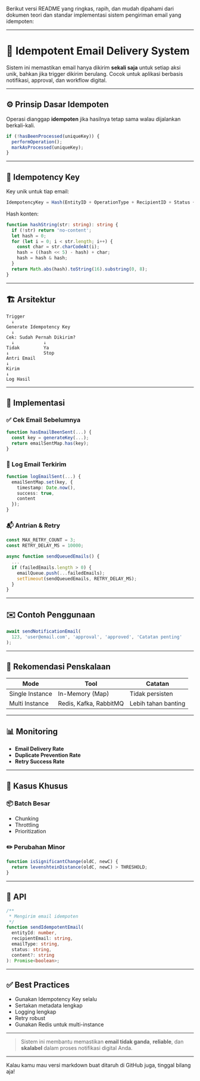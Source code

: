 Berikut versi README yang ringkas, rapih, dan mudah dipahami dari dokumen teori dan standar implementasi sistem pengiriman email yang idempoten:

---

# 📧 Idempotent Email Delivery System

Sistem ini memastikan email hanya dikirim **sekali saja** untuk setiap aksi unik, bahkan jika trigger dikirim berulang. Cocok untuk aplikasi berbasis notifikasi, approval, dan workflow digital.

---

## ⚙️ Prinsip Dasar Idempoten
Operasi dianggap **idempoten** jika hasilnya tetap sama walau dijalankan berkali-kali.

```ts
if (!hasBeenProcessed(uniqueKey)) {
  performOperation();
  markAsProcessed(uniqueKey);
}
```

---

## 🧩 Idempotency Key

Key unik untuk tiap email:

```ts
IdempotencyKey = Hash(EntityID + OperationType + RecipientID + Status + ContentHash)
```

Hash konten:

```ts
function hashString(str: string): string {
  if (!str) return 'no-content';
  let hash = 0;
  for (let i = 0; i < str.length; i++) {
    const char = str.charCodeAt(i);
    hash = ((hash << 5) - hash) + char;
    hash = hash & hash;
  }
  return Math.abs(hash).toString(16).substring(0, 8);
}
```

---

## 🏗️ Arsitektur

```text
Trigger 
  ↓ 
Generate Idempotency Key 
  ↓ 
Cek: Sudah Pernah Dikirim? 
  ↓           ↓
Tidak         Ya
↓             Stop
Antri Email
↓
Kirim
↓
Log Hasil
```

---

## 🧪 Implementasi

### ✅ Cek Email Sebelumnya

```ts
function hasEmailBeenSent(...) {
  const key = generateKey(...);
  return emailSentMap.has(key);
}
```

### 📝 Log Email Terkirim

```ts
function logEmailSent(...) {
  emailSentMap.set(key, {
    timestamp: Date.now(),
    success: true,
    content
  });
}
```

### 📬 Antrian & Retry

```ts
const MAX_RETRY_COUNT = 3;
const RETRY_DELAY_MS = 10000;

async function sendQueuedEmails() {
  ...
  if (failedEmails.length > 0) {
    emailQueue.push(...failedEmails);
    setTimeout(sendQueuedEmails, RETRY_DELAY_MS);
  }
}
```

---

## ✉️ Contoh Penggunaan

```ts
await sendNotificationEmail(
  123, 'user@email.com', 'approval', 'approved', 'Catatan penting'
);
```

---

## 🚀 Rekomendasi Penskalaan

| Mode | Tool | Catatan |
|------|------|---------|
| Single Instance | In-Memory (Map) | Tidak persisten |
| Multi Instance | Redis, Kafka, RabbitMQ | Lebih tahan banting |

---

## 📊 Monitoring

- **Email Delivery Rate**
- **Duplicate Prevention Rate**
- **Retry Success Rate**

---

## 🔁 Kasus Khusus

### 📦 Batch Besar
- Chunking
- Throttling
- Prioritization

### ✏️ Perubahan Minor
```ts
function isSignificantChange(oldC, newC) {
  return levenshteinDistance(oldC, newC) > THRESHOLD;
}
```

---

## 🧾 API

```ts
/**
 * Mengirim email idempoten
 */
function sendIdempotentEmail(
  entityId: number,
  recipientEmail: string,
  emailType: string,
  status: string,
  content?: string
): Promise<boolean>;
```

---

## ✅ Best Practices

- Gunakan Idempotency Key selalu
- Sertakan metadata lengkap
- Logging lengkap
- Retry robust
- Gunakan Redis untuk multi-instance

---

> Sistem ini membantu memastikan **email tidak ganda**, **reliable**, dan **skalabel** dalam proses notifikasi digital Anda.

--- 

Kalau kamu mau versi markdown buat ditaruh di GitHub juga, tinggal bilang aja!